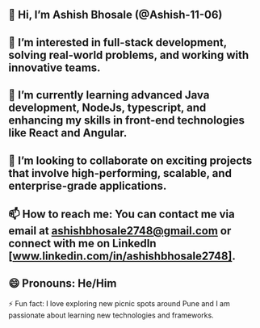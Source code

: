 👋 Hi, I’m Ashish Bhosale (@Ashish-11-06)
-
👀 I’m interested in full-stack development, solving real-world problems, and working with innovative teams.
-
🌱 I’m currently learning advanced Java development, NodeJs, typescript, and enhancing my skills in front-end technologies like React and Angular.
-
💞️ I’m looking to collaborate on exciting projects that involve high-performing, scalable, and enterprise-grade applications.
-
📫 How to reach me: You can contact me via email at ashishbhosale2748@gmail.com or connect with me on LinkedIn [www.linkedin.com/in/ashishbhosale2748].
-
😄 Pronouns: He/Him
-
⚡ Fun fact: I love exploring new picnic spots around Pune and I am passionate about learning new technologies and frameworks.

